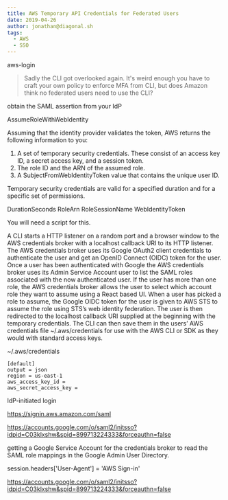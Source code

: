 ```yaml
---
title: AWS Temporary API Credentials for Federated Users
date: 2019-04-26
author: jonathan@diagonal.sh
tags:
  - AWS
  - SSO
---
```


aws-login 

> Sadly the CLI got overlooked again. It's weird enough you have to craft your own policy to enforce MFA from CLI, but does Amazon think no federated users need to use the CLI?

obtain the SAML assertion from your IdP




AssumeRoleWithWebIdentity

Assuming that the identity provider validates the token, AWS returns the following information to you:

1. A set of temporary security credentials. These consist of an access key ID, a secret access key, and a session token.
2. The role ID and the ARN of the assumed role.
3. A SubjectFromWebIdentityToken value that contains the unique user ID.


Temporary security credentials are valid for a specified duration and for a specific set of permissions.


DurationSeconds 
RoleArn 
RoleSessionName
WebIdentityToken

You will need a script for this.


A CLI starts a HTTP listener on a random port and a browser window to the AWS credentials broker with a localhost callback URI to its HTTP listener.
The AWS credentials broker uses its Google OAuth2 client credentials to authenticate the user and get an OpenID Connect (OIDC) token for the user.
Once a user has been authenticated with Google the AWS credentials broker uses its Admin Service Account user to list the SAML roles associated with the now authenticated user.
If the user has more than one role, the AWS credentials broker allows the user to select which account role they want to assume using a React based UI.
When a user has picked a role to assume, the Google OIDC token for the user is given to AWS STS to assume the role using STS’s web identity federation.
The user is then redirected to the localhost callback URI supplied at the beginning with the temporary credentials. The CLI can then save them in the users’ AWS credentials file ~/.aws/credentials for use with the AWS CLI or SDK as they would with standard access keys.

~/.aws/credentials

```
[default]
output = json
region = us-east-1
aws_access_key_id =
aws_secret_access_key =
```

IdP-initiated login

https://signin.aws.amazon.com/saml

https://accounts.google.com/o/saml2/initsso?idpid=C03klxshw&spid=899713224333&forceauthn=false


getting a Google Service Account for the credentials broker to read the SAML role mappings in the Google Admin User Directory.


session.headers['User-Agent'] = 'AWS Sign-in'


https://accounts.google.com/o/saml2/initsso?idpid=C03klxshw&spid=899713224333&forceauthn=false

